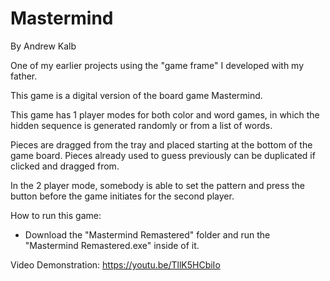 # Mastermind
By Andrew Kalb

One of my earlier projects using the "game frame" I developed with my father. 

This game is a digital version of the board game Mastermind. 

This game has 1 player modes for both color and word games, in which the hidden sequence is generated randomly or from a list of words. 

Pieces are dragged from the tray and placed starting at the bottom of the game board. Pieces already used to guess previously can be duplicated if clicked and dragged from.

In the 2 player mode, somebody is able to set the pattern and press the button before the game initiates for the second player.

How to run this game:
 - Download the "Mastermind Remastered" folder and run the "Mastermind Remastered.exe" inside of it.

Video Demonstration: https://youtu.be/TllK5HCbiIo
